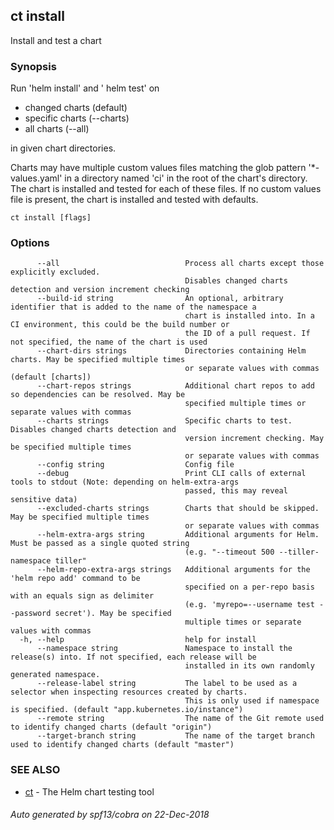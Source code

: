 ## ct install

Install and test a chart

### Synopsis

Run 'helm install' and ' helm test' on

* changed charts (default)
* specific charts (--charts)
* all charts (--all)

in given chart directories.

Charts may have multiple custom values files matching the glob pattern
'*-values.yaml' in a directory named 'ci' in the root of the chart's
directory. The chart is installed and tested for each of these files.
If no custom values file is present, the chart is installed and
tested with defaults.

```
ct install [flags]
```

### Options

```
      --all                            Process all charts except those explicitly excluded.
                                       Disables changed charts detection and version increment checking
      --build-id string                An optional, arbitrary identifier that is added to the name of the namespace a
                                       chart is installed into. In a CI environment, this could be the build number or
                                       the ID of a pull request. If not specified, the name of the chart is used
      --chart-dirs strings             Directories containing Helm charts. May be specified multiple times
                                       or separate values with commas (default [charts])
      --chart-repos strings            Additional chart repos to add so dependencies can be resolved. May be
                                       specified multiple times or separate values with commas
      --charts strings                 Specific charts to test. Disables changed charts detection and
                                       version increment checking. May be specified multiple times
                                       or separate values with commas
      --config string                  Config file
      --debug                          Print CLI calls of external tools to stdout (Note: depending on helm-extra-args
                                       passed, this may reveal sensitive data)
      --excluded-charts strings        Charts that should be skipped. May be specified multiple times
                                       or separate values with commas
      --helm-extra-args string         Additional arguments for Helm. Must be passed as a single quoted string
                                       (e.g. "--timeout 500 --tiller-namespace tiller"
      --helm-repo-extra-args strings   Additional arguments for the 'helm repo add' command to be
                                       specified on a per-repo basis with an equals sign as delimiter
                                       (e.g. 'myrepo=--username test --password secret'). May be specified
                                       multiple times or separate values with commas
  -h, --help                           help for install
      --namespace string               Namespace to install the release(s) into. If not specified, each release will be
                                       installed in its own randomly generated namespace.
      --release-label string           The label to be used as a selector when inspecting resources created by charts.
                                       This is only used if namespace is specified. (default "app.kubernetes.io/instance")
      --remote string                  The name of the Git remote used to identify changed charts (default "origin")
      --target-branch string           The name of the target branch used to identify changed charts (default "master")
```

### SEE ALSO

* [ct](ct.md)	 - The Helm chart testing tool

###### Auto generated by spf13/cobra on 22-Dec-2018
